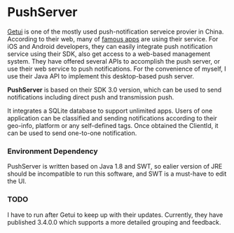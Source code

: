 # PushServer

[Getui](http://www.getui.com) is one of the mostly used push-notification serveice provier in China. According to their web, many of [famous apps](http://www.getui.com/case/) are using their service. For iOS and Android developers, they can easily integrate push notification service using their SDK, also get access to a web-based management system. They have offered several APIs to accomplish the push server, or use their web service to push notifications. For the convenience of myself, I use their Java API to implement this desktop-based push server.

**PushServer** is based on their SDK 3.0 version, which can be used to send notifications including direct push and transmission push.

It integrates a SQLite database to support unlimited apps. Users of one application can be classified and sending notifications according to their geo-info, platform or any self-defined tags. Once obtained the ClientId, it can be used to send one-to-one notification.

### Environment Dependency
PushServer is written based on Java 1.8 and SWT, so ealier version of JRE should be incompatible to run this software, and SWT is a must-have to edit the UI.

### TODO
I have to run after Getui to keep up with their updates. Currently, they have published 3.4.0.0 which supports a more detailed grouping and feedback.

